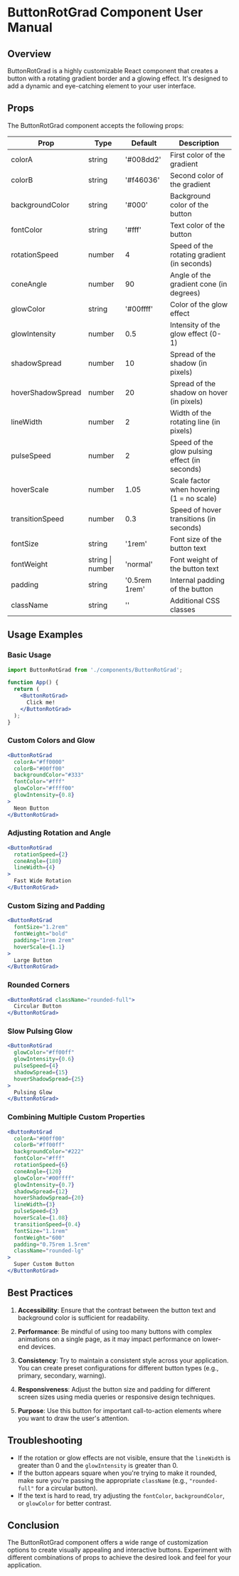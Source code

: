 # ButtonRotGrad Component User Manual

## Overview

ButtonRotGrad is a highly customizable React component that creates a button with a rotating gradient border and a glowing effect. It's designed to add a dynamic and eye-catching element to your user interface.

## Props

The ButtonRotGrad component accepts the following props:

| Prop | Type | Default | Description |
|------|------|---------|-------------|
| colorA | string | '#008dd2' | First color of the gradient |
| colorB | string | '#f46036' | Second color of the gradient |
| backgroundColor | string | '#000' | Background color of the button |
| fontColor | string | '#fff' | Text color of the button |
| rotationSpeed | number | 4 | Speed of the rotating gradient (in seconds) |
| coneAngle | number | 90 | Angle of the gradient cone (in degrees) |
| glowColor | string | '#00ffff' | Color of the glow effect |
| glowIntensity | number | 0.5 | Intensity of the glow effect (0-1) |
| shadowSpread | number | 10 | Spread of the shadow (in pixels) |
| hoverShadowSpread | number | 20 | Spread of the shadow on hover (in pixels) |
| lineWidth | number | 2 | Width of the rotating line (in pixels) |
| pulseSpeed | number | 2 | Speed of the glow pulsing effect (in seconds) |
| hoverScale | number | 1.05 | Scale factor when hovering (1 = no scale) |
| transitionSpeed | number | 0.3 | Speed of hover transitions (in seconds) |
| fontSize | string | '1rem' | Font size of the button text |
| fontWeight | string \| number | 'normal' | Font weight of the button text |
| padding | string | '0.5rem 1rem' | Internal padding of the button |
| className | string | '' | Additional CSS classes |

## Usage Examples

### Basic Usage

```jsx
import ButtonRotGrad from './components/ButtonRotGrad';

function App() {
  return (
    <ButtonRotGrad>
      Click me!
    </ButtonRotGrad>
  );
}
```

### Custom Colors and Glow

```jsx
<ButtonRotGrad
  colorA="#ff0000"
  colorB="#00ff00"
  backgroundColor="#333"
  fontColor="#fff"
  glowColor="#ffff00"
  glowIntensity={0.8}
>
  Neon Button
</ButtonRotGrad>
```

### Adjusting Rotation and Angle

```jsx
<ButtonRotGrad
  rotationSpeed={2}
  coneAngle={180}
  lineWidth={4}
>
  Fast Wide Rotation
</ButtonRotGrad>
```

### Custom Sizing and Padding

```jsx
<ButtonRotGrad
  fontSize="1.2rem"
  fontWeight="bold"
  padding="1rem 2rem"
  hoverScale={1.1}
>
  Large Button
</ButtonRotGrad>
```

### Rounded Corners

```jsx
<ButtonRotGrad className="rounded-full">
  Circular Button
</ButtonRotGrad>
```

### Slow Pulsing Glow

```jsx
<ButtonRotGrad
  glowColor="#ff00ff"
  glowIntensity={0.6}
  pulseSpeed={4}
  shadowSpread={15}
  hoverShadowSpread={25}
>
  Pulsing Glow
</ButtonRotGrad>
```

### Combining Multiple Custom Properties

```jsx
<ButtonRotGrad
  colorA="#00ff00"
  colorB="#ff00ff"
  backgroundColor="#222"
  fontColor="#fff"
  rotationSpeed={6}
  coneAngle={120}
  glowColor="#00ffff"
  glowIntensity={0.7}
  shadowSpread={12}
  hoverShadowSpread={20}
  lineWidth={3}
  pulseSpeed={3}
  hoverScale={1.08}
  transitionSpeed={0.4}
  fontSize="1.1rem"
  fontWeight="600"
  padding="0.75rem 1.5rem"
  className="rounded-lg"
>
  Super Custom Button
</ButtonRotGrad>
```

## Best Practices

1. **Accessibility**: Ensure that the contrast between the button text and background color is sufficient for readability.

2. **Performance**: Be mindful of using too many buttons with complex animations on a single page, as it may impact performance on lower-end devices.

3. **Consistency**: Try to maintain a consistent style across your application. You can create preset configurations for different button types (e.g., primary, secondary, warning).

4. **Responsiveness**: Adjust the button size and padding for different screen sizes using media queries or responsive design techniques.

5. **Purpose**: Use this button for important call-to-action elements where you want to draw the user's attention.

## Troubleshooting

- If the rotation or glow effects are not visible, ensure that the `lineWidth` is greater than 0 and the `glowIntensity` is greater than 0.
- If the button appears square when you're trying to make it rounded, make sure you're passing the appropriate `className` (e.g., `"rounded-full"` for a circular button).
- If the text is hard to read, try adjusting the `fontColor`, `backgroundColor`, or `glowColor` for better contrast.

## Conclusion

The ButtonRotGrad component offers a wide range of customization options to create visually appealing and interactive buttons. Experiment with different combinations of props to achieve the desired look and feel for your application.